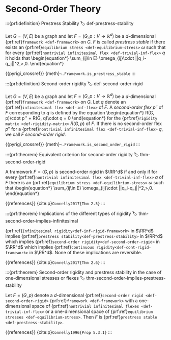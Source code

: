 # Second-Order Theory

:::{prf:definition} Prestress Stability
:label: def-prestress-stability

Let $G=(V,E)$ be a graph and let $F=(G,\, p:V\rightarrow \mathbb{R}^d)$ be a 
$d$-dimensional {prf:ref}`framework <def-framework>` on $G$. $F$ is called 
_prestress stable_ if there exists an {prf:ref}`equilibrium stress <def-equilibrium-stress>` 
$\omega$ such that for every {prf:ref}`nontrivial infinitesimal flex <def-trivial-inf-flex>` $q$ 
it holds that
\begin{equation*}
\sum_{ij\in E} \omega_{ij}\cdot ||q_i-q_j||^2\,>\,0.
\end{equation*} 

{{pyrigi_crossref}} {meth}`~.Framework.is_prestress_stable`
:::


:::{prf:definition} Second-order rigidity
:label: def-second-order-rigid

Let $G=(V,E)$ be a graph and let $F=(G,\, p:V\rightarrow \mathbb{R}^d)$ be a $d$-dimensional 
{prf:ref}`framework <def-framework>` on $G$. Let $q$ denote an 
{prf:ref}`infinitesimal flex <def-inf-flex>` of $F$. A _second-order flex_ $p''$ 
of $F$ corresponding to $q$ is defined by the equation
\begin{equation*}
R(G, p)\cdot p'' + R(G, q)\cdot q = 0
\end{equation*} 
for the {prf:ref}`rigidity matrix <def-rigidity-matrix>` $R(G, p)$ of $F$. 
If there is no second-order flex $p''$ for a 
{prf:ref}`nontrivial infinitesimal flex <def-trivial-inf-flex>` $q$, we 
call $F$ _second-order rigid_.

{{pyrigi_crossref}} {meth}`~.Framework.is_second_order_rigid`
:::


:::{prf:theorem} Equivalent criterion for second-order rigidity 
:label: thm-second-order-rigid

A framework $F=(G,p)$ is second-order rigid in $\RR^d$ if and only if for every 
{prf:ref}`nontrivial infinitesimal flex <def-trivial-inf-flex>` $q$ of $F$ there
 is an {prf:ref}`equilibrium stress <def-equilibrium-stress>` $\omega$ such that 
\begin{equation*}
\sum_{ij\in E} \omega_{ij}\cdot ||q_i-q_j||^2\,>\,0.
\end{equation*} 

{{references}} {cite:p}`Connelly2017{Thm 2.5}`
:::


:::{prf:theorem} Implications of the different types of rigidity
:label: thm-second-order-implies-infinitesimal

{prf:ref}`Infinitesimal rigidity<def-inf-rigid-framework>` in $\RR^d$ implies 
{prf:ref}`prestress stability<def-prestress-stability>` in $\RR^d$ which implies 
{prf:ref}`second-order rigidity<def-second-order-rigid>` in $\RR^d$ which implies 
{prf:ref}`continuous rigidity<def-cont-rigid-framework>` in $\RR^d$. 
None of these implications are reversible.

{{references}} {cite:p}`Connelly2017{Thm 2.6}`
:::


:::{prf:theorem} Second-order rigidity and prestress stability in the case of one-dimensional stresses or flexes
:label: thm-second-order-implies-prestress-stability

Let $F=(G,p)$ denote a $d$-dimensional {prf:ref}`second-order rigid <def-second-order-rigid>` 
{prf:ref}`framework <def-framework>` with a one-dimensional space of 
{prf:ref}`nontrivial infinitesimal flexes <def-trivial-inf-flex>` or a one-dimensional space 
of {prf:ref}`equilibrium stresses <def-equilibrium-stress>`. Then $F$ is 
{prf:ref}`prestress stable <def-prestress-stability>`.

{{references}} {cite:p}`Connelly1996{Prop 5.3.1}`
:::